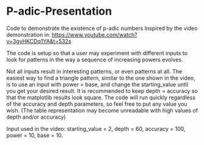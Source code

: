 # P-adic-Presentation
Code to demonstrate the existence of p-adic numbers
Inspired by the video demonstration in: https://www.youtube.com/watch?v=3gyHKCDq1YA&t=532s

The code is setup so that a user may experiment with different inputs to look for patterns in the way a sequence of increasing powers evolves.

Not all inputs result in interesting patterns, or even patterns at all. The easiest way to find a triangle pattern, similar to the one shown in the video, is to use an input with power = base, and change the starting_value until you get your desired result. It is recommended to keep depth = accuracy so that the matplotlib results look square. The code will run quickly regardless of the accuracy and depth parameters, so feel free to put any value you wish. (The table representation may become unreadable with high values of depth and/or accuracy)

Input used in the video: starting_value = 2, depth = 60, accuracy = 100, power = 10, base = 10.
